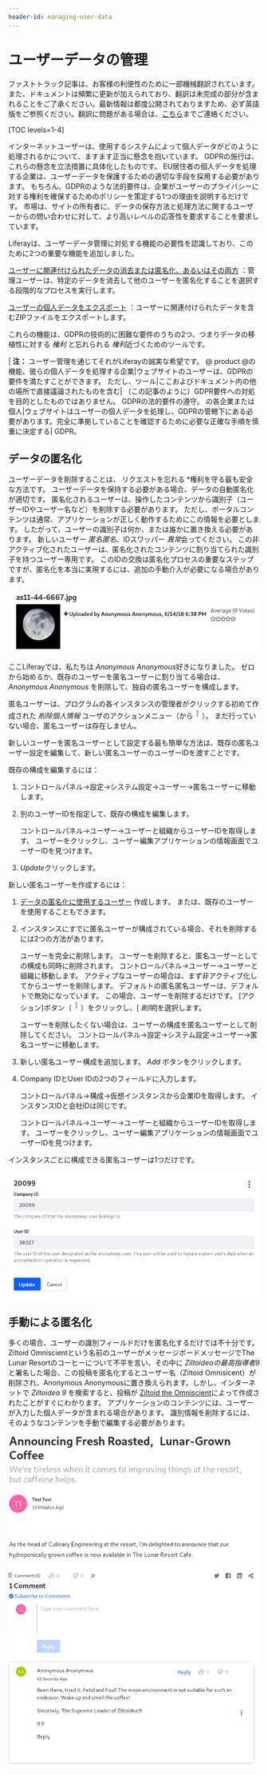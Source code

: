 ```yaml
---
header-id: managing-user-data
---
```


# ユーザーデータの管理

<p class="alert alert-info"><span class="wysiwyg-color-blue120">ファストトラック記事は、お客様の利便性のために一部機械翻訳されています。また、ドキュメントは頻繁に更新が加えられており、翻訳は未完成の部分が含まれることをご了承ください。最新情報は都度公開されておりますため、必ず英語版をご参照ください。翻訳に問題がある場合は、<a href="mailto:support-content-jp@liferay.com">こちら</a>までご連絡ください。</span></p>

[TOC levels=1-4]

インターネットユーザーは、使用するシステムによって個人データがどのように処理されるかについて、ますます正当に懸念を抱いています。 GDPRの施行は、これらの懸念を立法措置に具体化したものです。 EU居住者の個人データを処理する企業は、ユーザーデータを保護するための適切な手段を採用する必要があります。 もちろん、GDPRのような法的要件は、企業がユーザーのプライバシーに対する権利を確保するためのポリシーを策定する1つの理由を説明するだけです。 市場は、サイトの所有者に、データの保存方法と処理方法に関するユーザーからの問い合わせに対して、より高いレベルの応答性を要求することを要求しています。

Liferayは、ユーザーデータ管理に対処する機能の必要性を認識しており、このために2つの重要な機能を追加しました。

[ユーザーに関連付けられたデータの消去または匿名化、あるいはその両方](/docs/7-1/user/-/knowledge_base/u/sanitizing-user-data) ：管理ユーザーは、特定のデータを消去して他のユーザーを匿名化することを選択する段階的なプロセスを実行します。

[ユーザーの個人データをエクスポート](/docs/7-1/user/-/knowledge_base/u/exporting-user-data) ：ユーザーに関連付けられたデータを含むZIPファイルをエクスポートします。

これらの機能は、GDPRの技術的に困難な要件のうちの2つ、つまりデータの移植性に対する *権利* と忘れられる *権利*近づくためのツールです。

| **注：** ユーザー管理を通じてそれがLiferayの誠実な希望です。 @ product @の機能、彼らの個人データを処理する企業|ウェブサイトのユーザーは、GDPRの要件を満たすことができます。 ただし、ツール|ここおよびドキュメント内の他の場所で直接議論されたものを含む| （この記事のように）GDPR要件への対処を目的としたものではありません。 GDPRの法的要件の遵守。 の各企業または個人|ウェブサイトはユーザーの個人データを処理し、GDPRの管轄下にある必要があります。完全に準拠していることを確認するために必要な正確な手順を慎重に決定する| GDPR。

## データの匿名化

ユーザーデータを削除することは、</em> リクエストを忘れる *権利を守る最も安全な方法です。 ユーザーデータを保持する必要がある場合、データの自動匿名化が適切です。 匿名化されるユーザーは、操作したコンテンツから識別子（ユーザーIDやユーザー名など）を削除する必要があります。 ただし、ポータルコンテンツは通常、アプリケーションが正しく動作するためにこの情報を必要とします。 したがって、ユーザーの識別子は何か、または誰かに置き換える必要があります。 新しいユーザー *匿名匿名*、IDスワッパー *異常*会ってください。 この非アクティブ化されたユーザーは、匿名化されたコンテンツに割り当てられた識別子を持つユーザー専用です。 このIDの交換は匿名化プロセスの重要なステップですが、匿名化を本当に実現するには、追加の手動介入が必要になる場合があります。</p>

![図1：匿名化されたコンテンツは、匿名ユーザーの識別情報とともに表示されます。](../../../images/users-anonymized-content.png)

ここLiferayでは、私たちは *Anonymous Anonymous*好きになりました。 ゼロから始めるか、既存のユーザーを匿名ユーザーに割り当てる場合は、 *Anonymous Anonymous* を削除して、独自の匿名ユーザーを構成します。

匿名ユーザーは、プログラムの各インスタンスの管理者がクリックする初めて作成された *削除個人情報* ユーザのアクションメニュー（から![Actions](../../../images/icon-actions.png)）。 まだ行っていない場合、匿名ユーザーは存在しません。

新しいユーザーを匿名ユーザーとして設定する最も簡単な方法は、既存の匿名ユーザー設定を編集して、新しい匿名ユーザーのユーザーIDを渡すことです。

既存の構成を編集するには：

1.  コントロールパネル→設定→システム設定→ユーザー→匿名ユーザーに移動します。

2.  別のユーザーIDを指定して、既存の構成を編集します。

    コントロールパネル→ユーザー→ユーザーと組織からユーザーIDを取得します。 ユーザーをクリックし、ユーザー編集アプリケーションの情報画面でユーザーIDを見つけます。

3.  *Update*クリックします。

新しい匿名ユーザーを作成するには：

1.  [データの匿名化に使用するユーザー](/docs/7-1/user/-/knowledge_base/u/adding-editing-and-deleting-users#adding-users) 作成します。 または、既存のユーザーを使用することもできます。

2.  インスタンスにすでに匿名ユーザーが構成されている場合、それを削除するには2つの方法があります。

    ユーザーを完全に削除します。 ユーザーを削除すると、匿名ユーザーとしての構成も同時に削除されます。 コントロールパネル→ユーザー→ユーザーと組織に移動します。 アクティブなユーザーの場合は、まず非アクティブ化してからユーザーを削除します。 デフォルトの匿名匿名ユーザーは、デフォルトで無効になっています。 この場合、ユーザーを削除するだけです。 [アクション]ボタン（![Actions](../../../images/icon-actions.png)）をクリックし、[ *削除*]を選択します。

    ユーザーを削除したくない場合は、ユーザーの構成を匿名ユーザーとして削除してください。 コントロールパネル→設定→システム設定→ユーザー→匿名ユーザーに移動します。

3.  新しい匿名ユーザー構成を追加します。 *Add* ボタンをクリックします。

4.  Company IDとUser IDの2つのフィールドに入力します。

    コントロールパネル→構成→仮想インスタンスから企業IDを取得します。 インスタンスIDと会社IDは同じです。

    コントロールパネル→ユーザー→ユーザーと組織からユーザーIDを取得します。 ユーザーをクリックし、ユーザー編集アプリケーションの情報画面でユーザーIDを見つけます。

インスタンスごとに構成できる匿名ユーザーは1つだけです。

![図2：コントロールパネル→構成→システム設定→ユーザー→匿名ユーザーから、独自の匿名ユーザーを割り当てます。](../../../images/users-anonymous-config.png)

## 手動による匿名化

多くの場合、ユーザーの識別フィールドだけを匿名化するだけでは不十分です。 Ziltoid Omniscientという名前のユーザーがメッセージボードメッセージでThe Lunar Resortのコーヒーについて不平を言い、その中に *Ziltoideaの最高指導者9*と署名した場合、この投稿を匿名化するとユーザー名（Ziltoid Omnisicent）が削除され、Anonymous Anonymousに置き換えられます。しかし、インターネットで *Ziltoidea 9* を検索すると、投稿が [Ziltoid the Omniscient](https://en.wikipedia.org/wiki/Ziltoid_the_Omniscient)によって作成されたことがすぐにわかります。 アプリケーションのコンテンツには、ユーザーが入力した個人データが含まれる場合があります。 識別情報を削除するには、そのようなコンテンツを手動で編集する必要があります。

![図3：この掲示板のメッセージ（この場合はブログ投稿へのコメント）は匿名化されていますが、メッセージのコンテンツからユーザー関連データを削除するように編集する必要があります。](../../../images/users-partial-anonymization.png)
